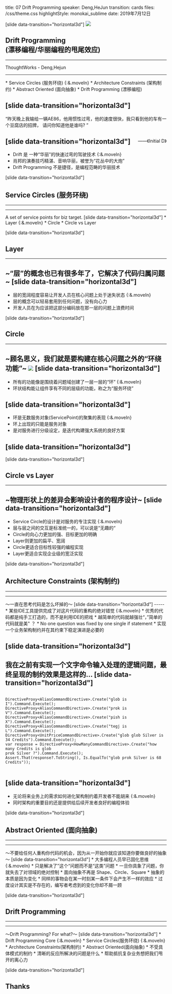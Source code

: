 title: 07 Drift Programming
speaker: Deng,HeJun
transition: cards
files: /css/theme.css
highlightStyle: monokai_sublime
date: 2019年7月12日

[slide data-transition="horizontal3d"]
<img class="full-img" src="/images/car3.jpg"/>
## Drift Programming <br/>(漂移编程/华丽编程的甩尾效应)
-----
ThoughtWorks - Deng,Hejun
<hr class="main-hr" />
* Service Circles (服务环绕) {:&.moveIn}
* Architecture Constraints (架构制约)
* Abstract Oriented (面向抽象)
* Drift Programming (漂移编程) 



[slide data-transition="horizontal3d"]
-----
“昨天晚上我输给一辆AE86，他用惯性过弯，他的速度很快，我只看到他的车有一个豆腐店的招牌， 
请问你知道他是谁吗? ”<span style="float:right;margin-top:50px"> ——《Initial D》</span>

[slide data-transition="horizontal3d"]
-----
* Drift 是 一种“华丽”的快速过弯的驾驶技术 {:&.moveIn}
* 肖邦的演奏技巧精湛、音响华丽，被誉为“花丛中的大炮”
* Drift Programming 不是捷径，是编程范畴的华丽技术

[slide data-transition="horizontal3d"]
## Service Circles (服务环绕)
-----
<hr class="main-hr" />
<span class="desc">A set of service points for biz target.</span>
[slide data-transition="horizontal3d"]
* Layer {:&.moveIn}
* Circle
* Circle vs Layer



[slide data-transition="horizontal3d"]
## Layer
-----
<span class="desc">~“层”的概念也已有很多年了，它解决了代码归属问题~</span>
[slide data-transition="horizontal3d"]
-----
* 层的宽阔程度容易让开发人员在核心问题上处于迷失状态 {:&.moveIn}
* 层的概念可以轻易套用到任何问题，没有向心力
* 开发人员在为应该把这部分编码放在那一层的问题上浪费时间



[slide data-transition="horizontal3d"]
## Circle
-----
<span class="desc">~顾名思义，我们就是要构建在核心问题之外的“环绕功能”~</span>
<img src="/images/sc.png"/>
[slide data-transition="horizontal3d"]
-----
* 所有的功能像是围绕着问题域创建了一层一层的“环” {:&.moveIn}
* 环状结构能让组件享有不同的层级的功能，称之为“服务环绕”

[slide data-transition="horizontal3d"]
-----
* 环是无数服务对象(ServicePoint)的聚集的表现 {:&.moveIn}
* 环上出现的只能是服务对象
* 是对服务进行分级设定，是迭代构建强大系统的良好方案

[slide data-transition="horizontal3d"]
-----


[slide data-transition="horizontal3d"]
## Circle vs Layer
-----
<span class="desc">~物理形状上的差异会影响设计者的程序设计~</span>
[slide data-transition="horizontal3d"]
-----
* Service Circle的设计是对服务的专注实现 {:&.moveIn}
* 层与层之间的交互是标准统一的，可以说是“无趣的“
* Circle的向心力更加的强、目标更加的明确
* Layer则更加的扁平、宽阔
* Circle更适合目标性较强的编程实现
* Layer更适合实现企业级的宽泛实现


[slide data-transition="horizontal3d"]
## Architecture Constraints (架构制约)
-----
<hr class="main-hr" />
<span class="desc">～一直在思考代码是怎么坏掉的～</span>
[slide data-transition="horizontal3d"]
-----
* 某些IDE工具提供完成了对这片代码的重构的绝对错觉 {:&.moveIn}
* 优秀的代 码都是纯手工打造的，而不是利用IDE的把戏
* 越简单的代码就越强壮“，”简单的代码就是美" ？
* No one question was fixed by one single if statement
* 实现一个业务架构制约并在其约束下稳定演进是必要的


[slide data-transition="horizontal3d"]
-----
我在之前有实现一个文字命令输入处理的逻辑问题，最终呈现的制约效果是这样的...
[slide data-transition="horizontal3d"]
-----
<pre>
<code>
DirectiveProxy&lt;AliasCommandDirective&gt;.Create("glob is I").Command.Execute();
DirectiveProxy&lt;AliasCommandDirective&gt;.Create("prok is V").Command.Execute();
DirectiveProxy&lt;AliasCommandDirective&gt;.Create("pish is X").Command.Execute();
DirectiveProxy&lt;AliasCommandDirective&gt;.Create("tegj is L").Command.Execute();
DirectiveProxy&lt;UnitPriceCommandDirective&gt;.Create("glob glob Silver is 34 Credits").Command.Execute();
var response = DirectiveProxy&lt;HowManyCommandDirective&gt;.Create("how many Credits is glob 
prok Silver ?").Command.Execute();
Assert.That(response?.ToString(), Is.EqualTo("glob prok Silver is 68 Credits"));
</code>
</pre>

[slide data-transition="horizontal3d"]
-----
* 无论将来业务上的需求如何进化架构制约着开发者不能胡来 {:&.moveIn}
* 同时架构的重要目的还是提供给后续开发者良好的编程体验


[slide data-transition="horizontal3d"]
## Abstract Oriented (面向抽象)
-----
<hr class="main-hr" />
<span class="desc">～不要给任何人重构你代码的机会，因为从一开始你就应该知道你要做良好的抽象～</span>
[slide data-transition="horizontal3d"]
* 大多编程人员早已固化思维 {:&.moveIn}
* 只是解决了”这个“问题而不是“这类”问题
* 一旦你具象了问题，你就失去了对领域的绝对控制
* 面向抽象不再是 Shape、Circle、Square 
* 抽象的本质是因为变化
* 同样的事物会在某一时刻某一条件下会产生不一样的效应
* 过度设计其实是不存在的，编写者考虑到的变化你却不屑一顾




[slide data-transition="horizontal3d"]
## Drift Programming
-----
<hr class="main-hr" />
<span class="desc">～Drift Programming? For what?～</span>
[slide data-transition="horizontal3d"]
* Drift Programming Core {:&.moveIn}
  * Service Circles(服务环绕) {:&.moveIn}
  * Architecture Constraints(架构制约)
  * Abstract Oriented(面向抽象)
* 不受具体模式的制约
* 清晰的反应所解决的问题是什么
* 帮助抵抗复杂业务想把我们甩开的离心力




[slide data-transition="horizontal3d"]
## Thanks
